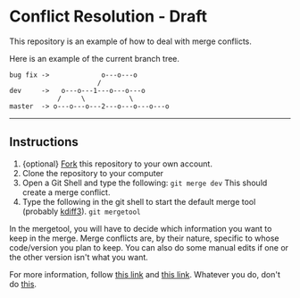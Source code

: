 # Conflict Resolution - Draft

This repository is an example of how to deal with merge conflicts.

Here is an example of the current branch tree.

```
bug fix ->             o---o---o
                      /
dev     ->   o---o---1---o---o---o
            /     \           \
master  -> o---o---o---2---o---o---o---o
```


----

## Instructions

1. {optional} [Fork](https://github.com/login?return_to=%2FDMIT-2018%2FConflictResolution) this repository to your own account.
2. Clone the repository to your computer
3. Open a Git Shell and type the following: `git merge dev` This should create a merge conflict.
4. Type the following in the git shell to start the default merge tool (probably [kdiff3]()). `git mergetool`

In the mergetool, you will have to decide which information you want to keep in the merge. Merge conflicts are, by their nature, specific to whose code/version you plan to keep. You can also do some manual edits if one or the other version isn't what you want.

For more information, follow [this link](http://xkcd.com/1597/) and [this link](http://explainxkcd.com/wiki/index.php/1597:_Git).
Whatever you do, don't do [this](https://xkcd.com/1296/).

